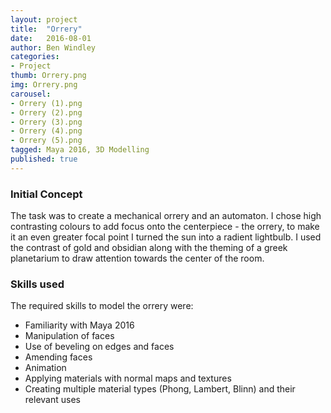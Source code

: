 ```yaml
---
layout: project
title:  "Orrery"
date:   2016-08-01
author: Ben Windley
categories:
- Project
thumb: Orrery.png
img: Orrery.png
carousel:
- Orrery (1).png
- Orrery (2).png
- Orrery (3).png
- Orrery (4).png
- Orrery (5).png
tagged: Maya 2016, 3D Modelling
published: true
---
```


### Initial Concept

The task was to create a mechanical orrery and an automaton. I chose high contrasting colours to add focus onto the centerpiece - the orrery, to make it an even greater focal point I turned the sun into a radient lightbulb. I used the contrast of gold and obsidian along with the theming of a greek planetarium to draw attention towards the center of the room. 

### Skills used

The required skills to model the orrery were:

- Familiarity with Maya 2016
- Manipulation of faces
- Use of beveling on edges and faces
- Amending faces
- Animation
- Applying materials with normal maps and textures
- Creating multiple material types (Phong, Lambert, Blinn) and their relevant uses